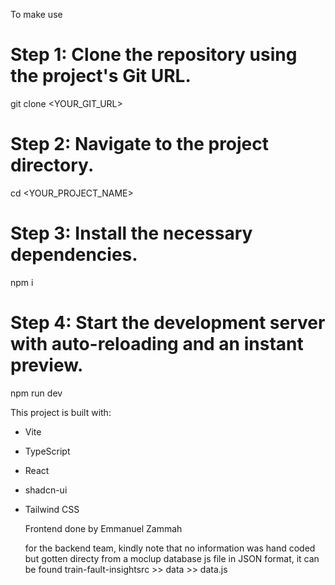 To make use
# Step 1: Clone the repository using the project's Git URL.
git clone <YOUR_GIT_URL>

# Step 2: Navigate to the project directory.
cd <YOUR_PROJECT_NAME>

# Step 3: Install the necessary dependencies.
npm i

# Step 4: Start the development server with auto-reloading and an instant preview.
npm run dev


This project is built with:
- Vite
- TypeScript
- React
- shadcn-ui
- Tailwind CSS

  Frontend done by Emmanuel Zammah

  for the backend team, kindly note that no information was hand coded but gotten directy from a moclup database js file in JSON format, it can be found 
  train-fault-insightsrc >> data >> data.js 
